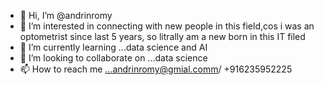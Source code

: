 - 👋 Hi, I’m @andrinromy
- 👀 I’m interested in connecting with new people in this field,cos i was an optometrist since last 5 years, so litrally am a new born in this IT filed 
- 🌱 I’m currently learning ...data science and AI 
- 💞️ I’m looking to collaborate on ...data science
- 📫 How to reach me ...andrinromy@gmial.comm/ +916235952225

<!---
andrinromy/andrinromy is a ✨ special ✨ repository because its `README.md` (this file) appears on your GitHub profile.
You can click the Preview link to take a look at your changes.
--->
